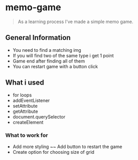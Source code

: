 
# memo-game
> As a learning process I've made a simple memo game.

## General Information 
- You need to find a matching img
- If you will find two of the same type i get 1 point
- Game end after finding all of them
- You can restart game with a button click

## What i used
 - for loops
 - addEventListener
 - setAttribute
 - getAttribute
 - document.querySelector
 - createElement

 ### What to work for
 - Add more styling
 ~~ Add button to restart the game
 - Create option for choosing size of grid
 
